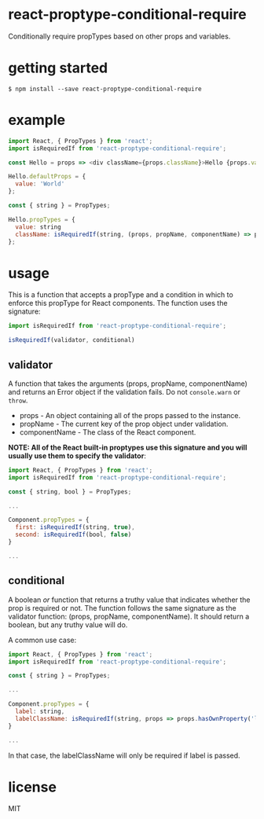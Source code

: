 # react-proptype-conditional-require

Conditionally require propTypes based on other props and variables.

# getting started

```
$ npm install --save react-proptype-conditional-require
```

# example

``` js
import React, { PropTypes } from 'react';
import isRequiredIf from 'react-proptype-conditional-require';

const Hello = props => <div className={props.className}>Hello {props.value}!</div>;

Hello.defaultProps = {
  value: 'World'
};

const { string } = PropTypes;

Hello.propTypes = {
  value: string
  className: isRequiredIf(string, (props, propName, componentName) => props.hasOwnProperty('value'))
};
```

# usage

This is a function that accepts a propType and a condition in which to enforce this propType for React components. The function uses the signature:

```js
import isRequiredIf from 'react-proptype-conditional-require';

isRequiredIf(validator, conditional)
```

## validator
A function that takes the arguments (props, propName, componentName) and returns an Error object if the validation fails. Do not `console.warn` or `throw`.
  - props - An object containing all of the props passed to the instance.
  - propName - The current key of the prop object under validation.
  - componentName - The class of the React component.

**NOTE: All of the React built-in proptypes use this signature and you will usually use them to specify the validator**:

```js
import React, { PropTypes } from 'react';
import isRequiredIf from 'react-proptype-conditional-require';

const { string, bool } = PropTypes;

...

Component.propTypes = {
  first: isRequiredIf(string, true),
  second: isRequiredIf(bool, false)
}

...
```

## conditional
A boolean *or* function that returns a truthy value that indicates whether the prop is required or not. The function follows the same signature as the validator function: (props, propName, componentName). It should return a boolean, but any truthy value will do.

A common use case:

```js
import React, { PropTypes } from 'react';
import isRequiredIf from 'react-proptype-conditional-require';

const { string } = PropTypes;

...

Component.propTypes = {
  label: string,
  labelClassName: isRequiredIf(string, props => props.hasOwnProperty('label'));
}

...
```

In that case, the labelClassName will only be required if label is passed.

# license
MIT